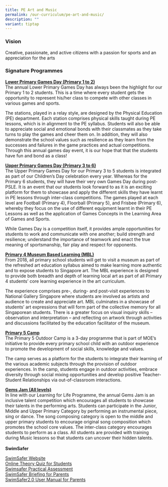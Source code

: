 ```yaml
---
title: PE Art and Music
permalink: /our-curriculum/pe-art-and-music/
description: ""
variant: tiptap
---
```

<h3>Vision</h3>
<p>Creative, passionate, and active citizens with a passion for sports and
an appreciation for the arts</p>
<h3>Signature Programmes</h3>
<p><strong><u>Lower Primary Games Day (Primary 1 to 2) </u></strong>
<br>The annual Lower Primary Games Day has always been the highlight for our
Primary 1 to 2 students. This is a time where every student gets the opportunity
to represent his/her class to compete with other classes in various games
and sports.</p>
<p>The stations, played in a relay style, are designed by the Physical Education
(PE) department. Each station comprises physical skills taught during PE
lessons, which is in alignment to the PE syllabus. Students will also be
able to appreciate social and emotional bonds with their classmates as
they take turns to play the games and cheer them on. In addition, they
will also demonstrate the school values such as resilience as they learn
from the successes and failures in the game practices and actual competitions.
Through this annual games day event, it is our hope that that the students
have fun and bond as a class!</p>
<p><strong><u>Upper Primary Games Day (Primary 3 to 6) </u></strong>
<br>The Upper Primary Games Day for our Primary 3 to 5 students is integrated
as part of our Children’s Day celebration every year. Whereas for the Primary
6 students, they will have their very own Games Day during post-PSLE. It
is an event that our students look forward to as it is an exciting platform
for them to showcase and apply the different skills they have learnt in
PE lessons through inter-class competitions. The games played at each level
are Football (Primary 4), Floorball (Primary 5), and Frisbee (Primary 6),
whereby they focus on the use of different equipment learnt in their PE
Lessons as well as the application of Games Concepts in the Learning Area
of Games and Sports.</p>
<p>While Games Day is a competition itself, it provides ample opportunities
for students to work and communicate with one another; build strength and
resilience; understand the importance of teamwork and enact the true meaning
of sportsmanship, fair play and respect for opponents.</p>
<p><strong><u>Primary 4 Museum Based Learning (MBL) </u></strong>
<br>From 2018, all primary school students will get to visit a museum as part
of the refreshed art education syllabus aimed to make learning more authentic
and to expose students to Singapore art. The MBL experience is designed
to provide both breadth and depth of learning local art as part of all
Primary 4 students’ core learning experience in the art curriculum.</p>
<p>The experience comprises pre-, during- and post-visit experiences to National
Gallery Singapore where students are involved as artists and audience to
create and appreciate art. MBL culminates in a showcase of students’ art
expressions that will form part of the collective memory for all Singaporean
students. There is a greater focus on visual inquiry skills – observation
and interpretation – and reflecting on artwork through activities and discussions
facilitated by the education facilitator of the museum.</p>
<p><strong><u>Primary 5 Camp </u></strong>
<br>The Primary 5 Outdoor Camp is a 3-day programme that is part of MOE’s
initiative to provide every primary school child with an outdoor experience
to promote the development of social skills, knowledge and values.</p>
<p>The camp serves as a platform for the students to integrate their learning
of the various academic subjects through the provision of outdoor experiences.
In the camp, students engage in outdoor activities, embrace diversity through
social mixing opportunities&nbsp;and develop positive Teacher-Student Relationships
via out-of-classroom interactions.</p>
<p><strong><u>Gems Jam (All levels) </u></strong>
<br>In line with our Learning for Life Programme, the annual Gems Jam is an
inclusive talent competition which encourages all students to showcase
their talents in the performing arts. Students can participate in the Junior,
Middle and Upper Primary Category by performing an instrumental piece,
sing or dance. The song composing category is open to the middle and upper
primary students to encourage original song composition which promotes
the school core values. The inter-class category encourages students to
perform as a class. All students are provided with training during Music
lessons so that students can uncover their hidden talents.
<br>
<br><strong>SwimSafer</strong>
</p>
<p><a href="https://www.activesgcircle.gov.sg/academies-clubs/initiatives/swimsafer" rel="noopener noreferrer nofollow" target="_blank">SwimSafer Website</a>
<br><a href="https://members.myactivesg.com/swimsafer/" rel="noopener noreferrer nofollow" target="_blank">Online Theory Quiz for Students</a>
<br><a href="/files/SwimSafer/Swimsafer Practical Assessment.pdf" rel="noopener nofollow" target="_blank">Swimsafer Practical Assessment</a>
<br><a href="/files/SwimSafer/swimsafer briefing for parents.pdf" rel="noopener nofollow" target="_blank">SwimSafer Briefing for Parents</a>
<br><a href="/files/SwimSafer/SwimSafer2.0 User Manual for Parents.pdf" rel="noopener nofollow" target="_blank">SwimSafer2.0 User Manual for Parents</a>
</p>